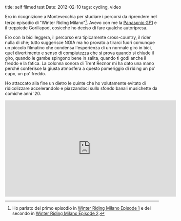 title: self filmed test
Date: 2012-02-10
tags: cycling, video
 

Ero in ricognizione a Montevecchia per studiare i percorsi da riprendere nel terzo episodio di "Winter Riding Milano"[^nota1]. Avevo con me la [Panasonic GF1](http://aadm.github.com/2010-09-11-it-was-unintentional.html) e il treppiede Gorillapod, cosicché ho deciso di fare qualche autoripresa. 

Ero con la bici leggera, il percorso era tipicamente cross-country, il rider nulla di che; tutto suggerisce NOIA ma ho provato a tirarci fuori comunque un piccolo filmatino che condensa l'esperienza di un normale giro in bici, quel divertimento e senso di compiutezza che si prova quando si chiude il giro, quando le gambe spingono bene in salita, quando ti godi anche il freddo e la fatica. La colonna sonora di Trent Reznor mi ha dato una mano perché conferisce la giusta atmosfera a questo pomeriggio di riding un po' cupo, un po' freddo.

Ho attaccato alla fine un dietro le quinte che ho volutamente evitato di ridicolizzare accelerandolo e piazzandoci sullo sfondo banali musichette da comiche anni '20.

<iframe width="560" height="315" src="http://www.youtube.com/embed/XgXsfgudCPQ?rel=0" frameborder="0"> </iframe>

[^nota1]: Ho parlato del primo episodio in [Winter Riding Milano Episode 1](http://aadm.github.com/2011-12-20-winter-riding-milano-episode-1.html) e del secondo in [Winter Riding Milano Episode 2](http://aadm.github.com/2012-02-09-winter-riding-milano-episode-2.html).
